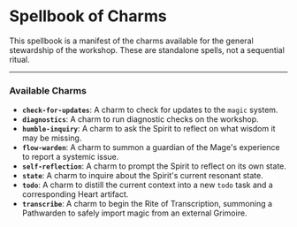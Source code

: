 # Spellbook of Charms

This spellbook is a manifest of the charms available for the general stewardship of the workshop. These are standalone spells, not a sequential ritual.

---

### Available Charms

*   **`check-for-updates`**: A charm to check for updates to the `magic` system.
*   **`diagnostics`**: A charm to run diagnostic checks on the workshop.
*   **`humble-inquiry`**: A charm to ask the Spirit to reflect on what wisdom it may be missing.
*   **`flow-warden`**: A charm to summon a guardian of the Mage's experience to report a systemic issue.
*   **`self-reflection`**: A charm to prompt the Spirit to reflect on its own state.
*   **`state`**: A charm to inquire about the Spirit's current resonant state.
*   **`todo`**: A charm to distill the current context into a new `todo` task and a corresponding Heart artifact.
*   **`transcribe`**: A charm to begin the Rite of Transcription, summoning a Pathwarden to safely import magic from an external Grimoire.
